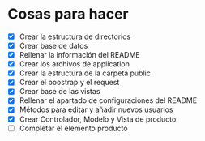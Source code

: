 # Cosas para hacer

- [x] Crear la estructura de directorios
- [x] Crear base de datos
- [x] Rellenar la información del README
- [x] Crear los archivos de application
- [x] Crear la estructura de la carpeta public
- [x] Crear el boostrap y el request
- [x] Crear base de las vistas
- [x] Rellenar el apartado de configuraciones del README
- [x] Métodos para editar y añadir nuevos usuarios
- [x] Crear Controlador, Modelo y Vista de producto
- [ ] Completar el elemento producto

